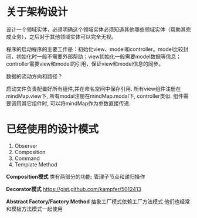 关于架构设计
============

设计一个领域实体，必须明确这个领域实体必须知道其他哪些领域实体（帮助其完成业务），之后对于其他领域实体可以完全无视。

程序的启动程序的主要工作是：初始化view、model和controller。model比较封闭，初始化时一般不需要外部帮助；view初始化一般需要model数据等信息；controller需要view和model的引用，保证view和model信息的同步。

数据的流动方向和路径？

启动文件负责配置好所有组件,并在命名空间中保存引用.
所有view组件注册在mindMap.view下, 所有modal注册在mindMap.modal下, controller类似.
组件需要调用其它组件时, 可以将mindMap作为参数直接传递.


已经使用的设计模式
==================

1. Observer
2. Composition
3. Command
4. Template Method


**Composition模式**
类有两部分的功能: 管理子节点和递归操作

**Decorator模式**
https://gist.github.com/kampfer/5012413

**Abstract Factory/Factory Method**
抽象工厂模式依赖工厂方法模式 他们也经常和模板方法模式一起使用